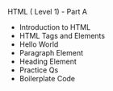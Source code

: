 HTML ( Level 1) - Part A
<ul>
  <li>Introduction to HTML</li>
  <li>HTML Tags and Elements</li>
  <li>Hello World</li>
  <li>Paragraph Element</li>
  <li>Heading Element</li>
  <li>Practice Qs</li>
  <li>Boilerplate Code</li>
</ul>
